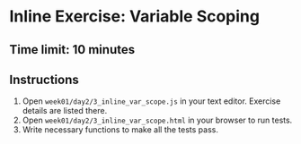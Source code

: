 # Inline Exercise: Variable Scoping

## Time limit: 10 minutes

## Instructions

1. Open `week01/day2/3_inline_var_scope.js` in your text editor. Exercise details are listed there.
1. Open `week01/day2/3_inline_var_scope.html` in your browser to run tests.
1. Write necessary functions to make all the tests pass.
